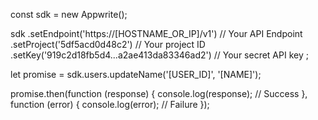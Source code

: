 const sdk = new Appwrite();

sdk
    .setEndpoint('https://[HOSTNAME_OR_IP]/v1') // Your API Endpoint
    .setProject('5df5acd0d48c2') // Your project ID
    .setKey('919c2d18fb5d4...a2ae413da83346ad2') // Your secret API key
;

let promise = sdk.users.updateName('[USER_ID]', '[NAME]');

promise.then(function (response) {
    console.log(response); // Success
}, function (error) {
    console.log(error); // Failure
});